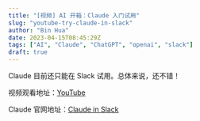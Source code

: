 ```yaml
---
title: "[视频] AI 开箱：Claude 入门试用"
slug: "youtube-try-claude-in-slack"
author: "Bin Hua"
date: 2023-04-15T08:45:29Z
tags: ["AI", "Claude", "ChatGPT", "openai", "slack"]
draft: true
---
```


Claude 目前还只能在 Slack 试用。总体来说，还不错！

视频观看地址：[YouTube](https://www.youtube.com/watch?v=QFhIbeM2w64)

Claude 官网地址：[Claude in Slack](https://www.anthropic.com/claude-in-slack)